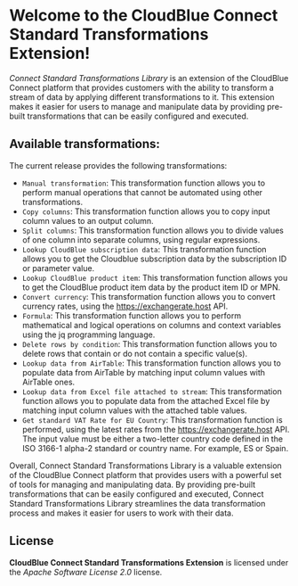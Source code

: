 # Welcome to the CloudBlue Connect Standard Transformations Extension!

*Connect Standard Transformations Library* is an extension of the CloudBlue Connect platform that provides customers with the ability to transform a stream of data by applying different transformations to it. This extension makes it easier for users to manage and manipulate data by providing pre-built transformations that can be easily configured and executed.

## Available transformations:

The current release provides the following transformations:

* `Manual transformation`: This transformation function allows you to perform manual operations that cannot be automated using other transformations.
* `Copy columns`: This transformation function allows you to copy input column values to an output column.
* `Split columns`: This transformation function allows you to divide values of one column into separate columns, using regular expressions.
* `Lookup CloudBlue subscription data`: This transformation function allows you to get the Cloudblue subscription data by the subscription ID or parameter value.
* `Lookup CloudBlue product item`: This transformation function allows you to get the CloudBlue product item data by the product item ID or MPN.
* `Convert currency`: This transformation function allows you to convert currency rates, using the https://exchangerate.host API.
* `Formula`: This transformation function allows you to perform mathematical and logical operations on columns and context variables using the jq programming language.
* `Delete rows by condition`: This transformation function allows you to delete rows that contain or do not contain a specific value(s).
* `Lookup data from AirTable`: This transformation function allows you to populate data from AirTable by matching input column values with AirTable ones.
* `Lookup data from Excel file attached to stream`: This transformation function allows you to populate data from the attached Excel file by matching input column values with the attached table values.
* `Get standard VAT Rate for EU Country`: This transformation function is performed, using the latest rates from the https://exchangerate.host API. The input value must be either a two-letter country code defined in the ISO 3166-1 alpha-2 standard or country name. For example, ES or Spain.

Overall, Connect Standard Transformations Library is a valuable extension of the CloudBlue Connect platform that provides users with a powerful set of tools for managing and manipulating data. By providing pre-built transformations that can be easily configured and executed, Connect Standard Transformations Library streamlines the data transformation process and makes it easier for users to work with their data.

## License

**CloudBlue Connect Standard Transformations Extension** is licensed under the *Apache Software License 2.0* license.
